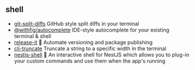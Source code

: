 ## shell

- [git-split-diffs](https://github.com/banga/git-split-diffs) GitHub style split diffs in your terminal
- [@withfig/autocomplete](https://github.com/withfig/autocomplete) IDE-style autocomplete for your existing terminal & shell
- [release-it](https://github.com/release-it/release-it) 🚀 Automate versioning and package publishing
- [cli-truncate](https://github.com/sindresorhus/cli-truncate) Truncate a string to a specific width in the terminal
- [nestjs-shell](https://github.com/bmstefanski/nestjs-shell) 🐚 An interactive shell for NestJS which allows you to plug-in your custom commands and use them when the app's running